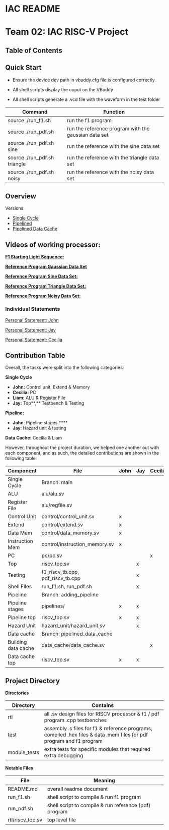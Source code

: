# IAC README

# **Team 02: IAC RISC-V Project**

## Table of Contents

## Quick Start

- Ensure the device dev path in vbuddy.cfg file is configured correctly.

- All shell scripts display the ouput on the VBuddy

- All shell scripts generate a .vcd file with the waveform in the test folder

| Command | Function |
| --- | --- |
| source ./run_f1.sh | run the f1 program |
| source ./run_pdf.sh | run the reference program with the gaussian data set  |
| source ./run_pdf.sh sine | run the reference with the sine data set |
| source ./run_pdf.sh triangle | run the reference with the triangle data set |
| source ./run_pdf.sh noisy | run the reference with the noisy data set |

## Overview

Versions:

- [Single Cycle]([https://github.com/johnyeocx/iac-project-team02/tree/main](https://github.com/johnyeocx/iac-project-team02/tree/main))
- [Pipelined]([https://github.com/johnyeocx/iac-project-team02/tree/pipeline](https://github.com/johnyeocx/iac-project-team02/tree/pipeline))
- [Pipelined Data Cache]([https://github.com/johnyeocx/iac-project-team02/tree/pipelined_data_cache](https://github.com/johnyeocx/iac-project-team02/tree/pipelined_data_cache))

## Videos of working processor:

[**F1 Starting Light Sequence:**](https://www.youtube.com/watch?v=ZEgYNSm-2rE)

[**Reference Program Gaussian Data Set**](https://www.youtube.com/watch?v=L19uE8GNIMg)

[**Reference Program Sine Data Set:**](https://www.youtube.com/watch?v=gi-OaK2o7cQ)

[**Reference Program Triangle Data Set:**](https://www.youtube.com/watch?v=-6ea5gQGjow)

[**Reference Program Noisy Data Set:**](https://www.youtube.com/watch?v=wLEnNPWv9hE)

### Individual Statements

[Personal Statement: John](./statements/john_yeo.md)

[Personal Statement: Jay](./statements/Jay.md)

[Personal Statement: Cecilia](./statements/Cecilia.md)

## Contribution Table

Overall, the tasks were split into the following categories:

**Single Cycle**

- **John:** Control unit, Extend & Memory
- **Cecilia:** PC
- **Liam:** ALU & Register File
- **Jay:** Top**,** Testbench & Testing

**Pipeline:** 

- **John**: Pipeline stages ****
- **Jay**: Hazard unit & testing

**Data Cache:** Cecilia & Liam

However, throughout the project duration, we helped one another out with each component, and as such, the detailed contributions are shown in the following table:

| Component | File | John | Jay | Cecilia | Liam |
| --- | --- | --- | --- | --- | --- |
| Single Cycle | Branch: main |  |  |  |  |
| ALU | alu/alu.sv |  |  |  | x |
| Register File | alu/regfile.sv |  |  |  | x |
| Control Unit | control/control_unit.sv | x |  |  |  |
| Extend | control/extend.sv | x |  |  |  |
| Data Mem | control/data_memory.sv | x |  |  |  |
| Instruction Mem | control/instruction_memory.sv | x |  |  |  |
| PC | pc/pc.sv |  |  | x |  |
| Top | riscv_top.sv |  | x |  |  |
| Testing | f1_riscv_tb.cpp, pdf_riscv_tb.cpp |  | x |  |  |
| Shell Files | run_f1.sh, run_pdf.sh |  | x |  |  |
| Pipeline | Branch: adding_pipeline |  |  |  |  |
| Pipeline stages | pipelines/ | x | x |  |  |
| Pipeline top | riscv_top.sv | x | x |  |  |
| Hazard Unit | hazard_unit/hazard_unit.sv |  | x |  |  |
| Data cache | Branch: pipelined_data_cache |  |  |  |  |
| Building data cache | data_cache/data_cache.sv |  |  | x | x |
| Data cache top | riscv_top.sv | x | x |  |  |

## **Project Directory**

**Directories**

| Directory | Contains |
| --- | --- |
| rtl | all .sv design files for RISCV processor & f1 / pdf program .cpp testbenches |
| test | assembly .s files for f1 & reference programs, compiled .hex files & data .mem files for pdf program and f1 program |
| module_tests | extra tests for specific modules that required extra debugging |

**Notable Files**

| File | Meaning |
| --- | --- |
| README.md | overall readme document |
| run_f1.sh | shell script to compile & run f1 program |
| run_pdf.sh | shell script to compile & run reference (pdf) program |
| rtl/riscv_top.sv | top level file |